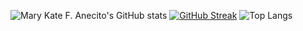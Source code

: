 ![Mary Kate F. Anecito's GitHub stats](https://github-readme-stats.vercel.app/api?username=eisBlume0901&theme=jolly&show_icons=true)
[![GitHub Streak](https://streak-stats.demolab.com?user=eisBlume0901&theme=tokyonight-duo&border_radius=5&date_format=M%20j%5B%2C%20Y%5D)](https://git.io/streak-stats)
![Top Langs](https://github-readme-stats.vercel.app/api/top-langs/?username=eisBlume0901&theme=jolly&hide_progress=true)
